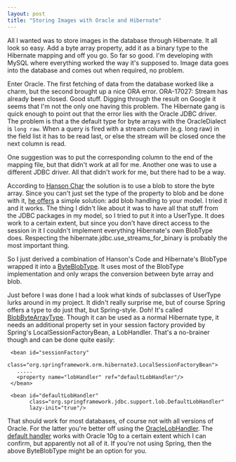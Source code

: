 ```yaml
---
layout: post
title: "Storing Images with Oracle and Hibernate"
---
```

All I wanted was to store images in the database through Hibernate. It all look so easy. Add a byte array property, add it as a binary type to the Hibernate mapping and off you go. So far so good. I'm developing with MySQL where everything worked the way it's supposed to. Image data goes into the database and comes out when required, no problem.

Enter Oracle. The first fetching of data from the database worked like a charm, but the second brought up a nice ORA error. ORA-17027: Stream has already been closed. Good stuff. Digging through the result on Google it seems that I'm not the only one having this problem. The Hibernate gang is quick enough to point out that the error lies with the Oracle JDBC driver. The problem is that a the default type for byte arrays with the OracleDialect is `long raw`. When a query is fired with a stream column (e.g. long raw) in the field list it has to be read last, or else the stream will be closed once the next column is read.

One suggestion was to put the corresponding column to the end of the mapping file, but that didn't work at all for me. Another one was to use a different JDBC driver. All that didn't work for me, but there had to be a way.

According to [Hanson Char](http://hansonchar.blogspot.com/) the solution is to use a blob to store the byte array. Since you can't just set the type of the property to blob and be done with it, [he offers](http://hansonchar.blogspot.com/2005_06_01_hansonchar_archive.html#111941318291641765) a simple solution: add blob handling to your model. I tried it and it works. The thing I didn't like about it was to have all that stuff from the JDBC packages in my model, so I tried to put it into a UserType. It does work to a certain extent, but since you don't have direct access to the session in it I couldn't implement everything Hibernate's own BlobType does. Respecting the hibernate.jdbc.use_streams_for_binary is probably the most important thing.

So I just derived a combination of Hanson's Code and Hibernate's BlobType wrapped it into a [ByteBlobType](http://www.paperplanes.de/files/ByteBlobType.java). It uses most of the BlobType implementation and only wraps the conversion between byte array and blob.

Just before I was done I had a look what kinds of subclasses of UserType lurks around in my project. It didn't really surprise me, but of course Spring offers a type to do just that, but Spring-style. Doh! It's called [BlobByteArrayType](http://static.springframework.org/spring/docs/2.0.x/api/org/springframework/orm/hibernate3/support/BlobByteArrayType.html). Though it can be used as a normal Hibernate type, it needs an additional property set in your session factory provided by Spring's LocalSessionFactoryBean, a LobHandler. That's a no-brainer though and can be done quite easily:

     <bean id="sessionFactory"
          class="org.springframework.orm.hibernate3.LocalSessionFactoryBean">
       .....
       <property name="lobHandler" ref="defaultLobHandler"/>
     </bean>

     <bean id="defaultLobHandler" 
           class="org.springframework.jdbc.support.lob.DefaultLobHandler"
           lazy-init="true"/>

That should work for most databases, of course not with all versions of Oracle. For the latter you're better off using the [OracleLobHandler](http://static.springframework.org/spring/docs/2.0.x/api/org/springframework/jdbc/support/lob/OracleLobHandler.html). The [default handler](http://static.springframework.org/spring/docs/2.0.x/api/org/springframework/jdbc/support/lob/DefaultLobHandler.html) works with Oracle 10g to a certain extent which I can confirm, but apparently not all of it. If you're not using Spring, then the above ByteBlobType might be an option for you.